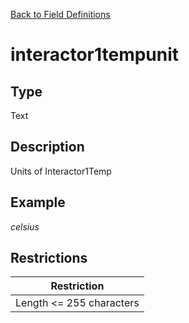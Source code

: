 [Back to Field Definitions](../../field_definition_overview)
# interactor1tempunit

## Type
Text

## Description


Units of Interactor1Temp
## Example
*celsius*

## Restrictions
| Restriction |
| :---------: |
| Length <= 255 characters |

